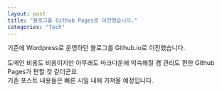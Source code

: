 ```yaml
---
layout: post
title: "블로그를 Github Pages로 이전했습니다."
categories: "Tech"
---
```


기존에 Wordpress로 운영하던 블로그를 Github.io로 이전했습니다.  
<!--excerpt-->
도메인 비용도 비용이지만 아무래도 마크다운에 익숙해질 겸 관리도 편한 Github Pages가 편할 것 같더군요.  
기존 포스트 내용들은 빠른 시일 내에 가져올 예정입니다.
